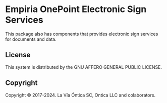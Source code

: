 ﻿# Empiria OnePoint Electronic Sign Services

This package also has components that provides electronic sign services for documents and data.

## License

This system is distributed by the GNU AFFERO GENERAL PUBLIC LICENSE.

## Copyright

Copyright © 2017-2024. La Vía Óntica SC, Ontica LLC and colaborators.
